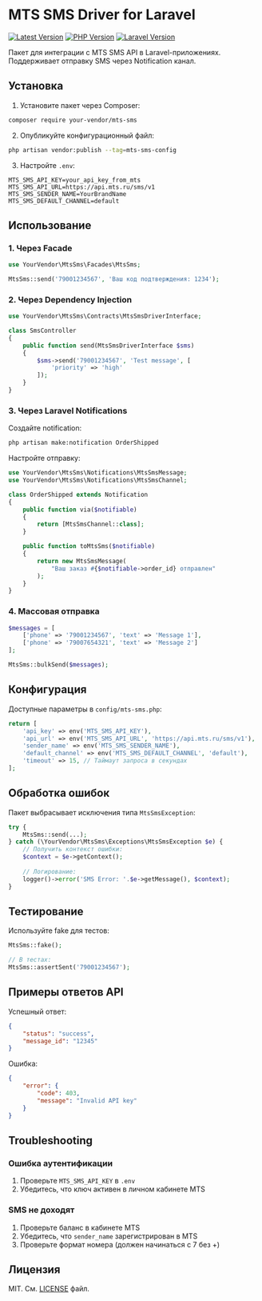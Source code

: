 # MTS SMS Driver for Laravel

[![Latest Version](https://img.shields.io/packagist/v/your-vendor/mts-sms.svg)](https://packagist.org/packages/your-vendor/mts-sms)
[![PHP Version](https://img.shields.io/packagist/php-v/your-vendor/mts-sms)](https://php.net)
[![Laravel Version](https://img.shields.io/badge/Laravel-^12.0-red.svg)](https://laravel.com)

Пакет для интеграции с MTS SMS API в Laravel-приложениях. Поддерживает отправку SMS через Notification канал.

## Установка

1. Установите пакет через Composer:

```bash
composer require your-vendor/mts-sms
```

2. Опубликуйте конфигурационный файл:

```bash
php artisan vendor:publish --tag=mts-sms-config
```

3. Настройте `.env`:

```env
MTS_SMS_API_KEY=your_api_key_from_mts
MTS_SMS_API_URL=https://api.mts.ru/sms/v1
MTS_SMS_SENDER_NAME=YourBrandName
MTS_SMS_DEFAULT_CHANNEL=default
```

## Использование

### 1. Через Facade

```php
use YourVendor\MtsSms\Facades\MtsSms;

MtsSms::send('79001234567', 'Ваш код подтверждения: 1234');
```

### 2. Через Dependency Injection

```php
use YourVendor\MtsSms\Contracts\MtsSmsDriverInterface;

class SmsController 
{
    public function send(MtsSmsDriverInterface $sms)
    {
        $sms->send('79001234567', 'Test message', [
            'priority' => 'high'
        ]);
    }
}
```

### 3. Через Laravel Notifications

Создайте notification:

```bash
php artisan make:notification OrderShipped
```

Настройте отправку:

```php
use YourVendor\MtsSms\Notifications\MtsSmsMessage;
use YourVendor\MtsSms\Notifications\MtsSmsChannel;

class OrderShipped extends Notification
{
    public function via($notifiable)
    {
        return [MtsSmsChannel::class];
    }

    public function toMtsSms($notifiable)
    {
        return new MtsSmsMessage(
            "Ваш заказ #{$notifiable->order_id} отправлен"
        );
    }
}
```

### 4. Массовая отправка

```php
$messages = [
    ['phone' => '79001234567', 'text' => 'Message 1'],
    ['phone' => '79007654321', 'text' => 'Message 2']
];

MtsSms::bulkSend($messages);
```

## Конфигурация

Доступные параметры в `config/mts-sms.php`:

```php
return [
    'api_key' => env('MTS_SMS_API_KEY'),
    'api_url' => env('MTS_SMS_API_URL', 'https://api.mts.ru/sms/v1'),
    'sender_name' => env('MTS_SMS_SENDER_NAME'),
    'default_channel' => env('MTS_SMS_DEFAULT_CHANNEL', 'default'),
    'timeout' => 15, // Таймаут запроса в секундах
];
```

## Обработка ошибок

Пакет выбрасывает исключения типа `MtsSmsException`:

```php
try {
    MtsSms::send(...);
} catch (\YourVendor\MtsSms\Exceptions\MtsSmsException $e) {
    // Получить контекст ошибки:
    $context = $e->getContext();
    
    // Логирование:
    logger()->error('SMS Error: '.$e->getMessage(), $context);
}
```

## Тестирование

Используйте fake для тестов:

```php
MtsSms::fake();

// В тестах:
MtsSms::assertSent('79001234567');
```

## Примеры ответов API

Успешный ответ:
```json
{
    "status": "success",
    "message_id": "12345"
}
```

Ошибка:
```json
{
    "error": {
        "code": 403,
        "message": "Invalid API key"
    }
}
```

## Troubleshooting

### Ошибка аутентификации
1. Проверьте `MTS_SMS_API_KEY` в `.env`
2. Убедитесь, что ключ активен в личном кабинете MTS

### SMS не доходят
1. Проверьте баланс в кабинете MTS
2. Убедитесь, что `sender_name` зарегистрирован в MTS
3. Проверьте формат номера (должен начинаться с 7 без +)

## Лицензия

MIT. См. [LICENSE](LICENSE) файл.
